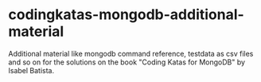 codingkatas-mongodb-additional-material
=======================================

Additional material like mongodb command reference, testdata as csv files and so on for the solutions on the book "Coding Katas for MongoDB" by Isabel Batista.
